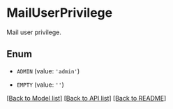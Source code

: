 # MailUserPrivilege

Mail user privilege.

## Enum

* `ADMIN` (value: `'admin'`)

* `EMPTY` (value: `''`)

[[Back to Model list]](../README.md#documentation-for-models) [[Back to API list]](../README.md#documentation-for-api-endpoints) [[Back to README]](../README.md)


